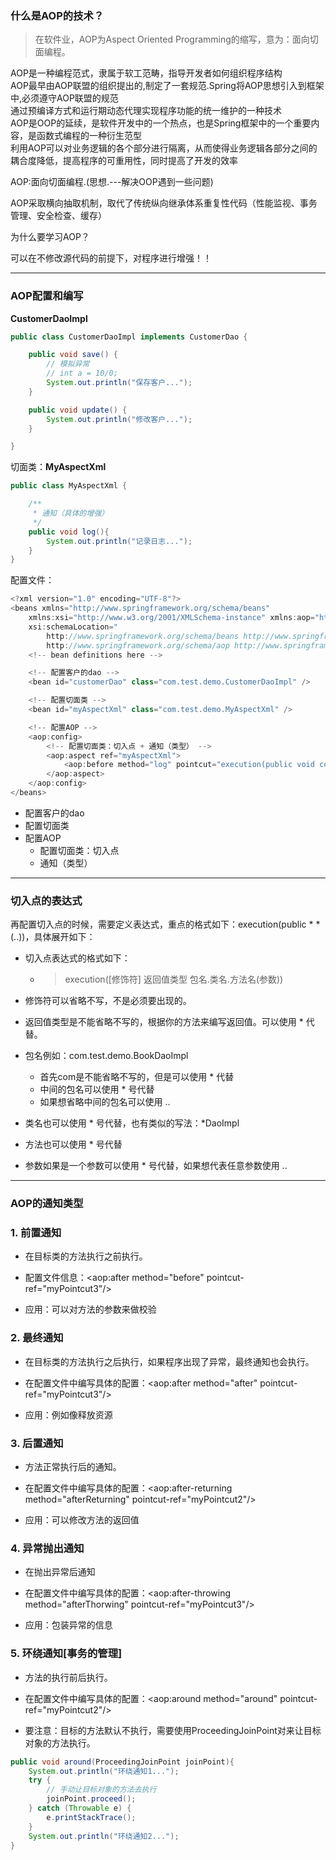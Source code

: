 ### 什么是AOP的技术？

> 在软件业，AOP为Aspect Oriented Programming的缩写，意为：面向切面编程。

AOP是一种编程范式，隶属于软工范畴，指导开发者如何组织程序结构  
AOP最早由AOP联盟的组织提出的,制定了一套规范.Spring将AOP思想引入到框架中,必须遵守AOP联盟的规范  
   通过预编译方式和运行期动态代理实现程序功能的统一维护的一种技术  
   AOP是OOP的延续，是软件开发中的一个热点，也是Spring框架中的一个重要内容，是函数式编程的一种衍生范型  
   利用AOP可以对业务逻辑的各个部分进行隔离，从而使得业务逻辑各部分之间的耦合度降低，提高程序的可重用性，同时提高了开发的效率

AOP:面向切面编程.\(思想.---解决OOP遇到一些问题\)

AOP采取横向抽取机制，取代了传统纵向继承体系重复性代码（性能监视、事务管理、安全检查、缓存）

为什么要学习AOP？

可以在不修改源代码的前提下，对程序进行增强！！

---

### AOP配置和编写

**CustomerDaoImpl**

```java
public class CustomerDaoImpl implements CustomerDao {

    public void save() {
        // 模拟异常
        // int a = 10/0;    
        System.out.println("保存客户...");
    }

    public void update() {
        System.out.println("修改客户...");
    }

}
```

切面类：**MyAspectXml**

```java
public class MyAspectXml {

    /**
     * 通知（具体的增强）
     */
    public void log(){
        System.out.println("记录日志...");
    }
}
```

配置文件：

```java
<?xml version="1.0" encoding="UTF-8"?>
<beans xmlns="http://www.springframework.org/schema/beans"
    xmlns:xsi="http://www.w3.org/2001/XMLSchema-instance" xmlns:aop="http://www.springframework.org/schema/aop"
    xsi:schemaLocation="
        http://www.springframework.org/schema/beans http://www.springframework.org/schema/beans/spring-beans.xsd
        http://www.springframework.org/schema/aop http://www.springframework.org/schema/aop/spring-aop.xsd">
    <!-- bean definitions here -->

    <!-- 配置客户的dao -->
    <bean id="customerDao" class="com.test.demo.CustomerDaoImpl" />

    <!-- 配置切面类 -->
    <bean id="myAspectXml" class="com.test.demo.MyAspectXml" />

    <!-- 配置AOP -->
    <aop:config>
        <!-- 配置切面类：切入点 + 通知（类型） -->
        <aop:aspect ref="myAspectXml">
            <aop:before method="log" pointcut="execution(public void com.test.demo.CustomerDaoImpl.save())"/>
        </aop:aspect>
    </aop:config>
</beans>
```

* 配置客户的dao
* 配置切面类
* 配置AOP
  * 配置切面类：切入点
  * 通知（类型）

---

### **切入点的表达式**

再配置切入点的时候，需要定义表达式，重点的格式如下：execution\(public \* \*\(..\)\)，具体展开如下：

* 切入点表达式的格式如下：

  * > execution\(\[修饰符\] 返回值类型 包名.类名.方法名\(参数\)\)

* 修饰符可以省略不写，不是必须要出现的。

* 返回值类型是不能省略不写的，根据你的方法来编写返回值。可以使用 \* 代替。

* 包名例如：com.test.demo.BookDaoImpl

  * 首先com是不能省略不写的，但是可以使用 \* 代替
  * 中间的包名可以使用 \* 号代替
  * 如果想省略中间的包名可以使用 .. 

* 类名也可以使用 \* 号代替，也有类似的写法：\*DaoImpl

* 方法也可以使用 \* 号代替

* 参数如果是一个参数可以使用 \* 号代替，如果想代表任意参数使用 ..

---

### **AOP的通知类型**

### 1. 前置通知

* 在目标类的方法执行之前执行。

* 配置文件信息：&lt;aop:after method="before" pointcut-ref="myPointcut3"/&gt;

* 应用：可以对方法的参数来做校验

### 2. 最终通知

* 在目标类的方法执行之后执行，如果程序出现了异常，最终通知也会执行。

* 在配置文件中编写具体的配置：&lt;aop:after method="after" pointcut-ref="myPointcut3"/&gt;

* 应用：例如像释放资源

### 3. 后置通知

* 方法正常执行后的通知。

* 在配置文件中编写具体的配置：&lt;aop:after-returning method="afterReturning" pointcut-ref="myPointcut2"/&gt;

* 应用：可以修改方法的返回值

### 4. 异常抛出通知

* 在抛出异常后通知

* 在配置文件中编写具体的配置：&lt;aop:after-throwing method="afterThorwing" pointcut-ref="myPointcut3"/&gt;

* 应用：包装异常的信息

### 5. 环绕通知\[事务的管理\]

* 方法的执行前后执行。

* 在配置文件中编写具体的配置：&lt;aop:around method="around" pointcut-ref="myPointcut2"/&gt;

* 要注意：目标的方法默认不执行，需要使用ProceedingJoinPoint对来让目标对象的方法执行。

```java
public void around(ProceedingJoinPoint joinPoint){
    System.out.println("环绕通知1...");
    try {
        // 手动让目标对象的方法去执行
        joinPoint.proceed();
    } catch (Throwable e) {
        e.printStackTrace();
    }
    System.out.println("环绕通知2...");
}
```



